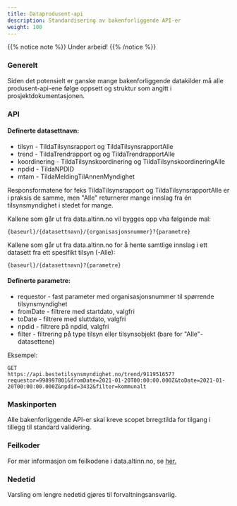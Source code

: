```yaml
---
title: Dataprodusent-api
description: Standardisering av bakenforliggende API-er
weight: 100
---
```



{{% notice note %}}
Under arbeid!
{{% /notice %}}


### Generelt
Siden det potensielt er ganske mange bakenforliggende datakilder må alle produsent-api-ene følge oppsett og struktur som angitt i prosjektdokumentasjonen.

### API


#### Definerte datasettnavn:
* tilsyn  - TildaTilsynsrapport og TildaTilsynsrapportAlle
* trend  - TildaTrendrapport og og TildaTrendrapportAlle
* koordinering - TildaTilsynskoordinering og TildaTilsynskoordineringAlle
* npdid - TildaNPDID
* mtam - TildaMeldingTilAnnenMyndighet

Responsformatene for feks TildaTilsynsrapport og TildaTilsynsrapportAlle er i praksis de samme, men "Alle" returnerer mange innslag fra én tilsynsmyndighet i stedet for mange.

Kallene som går ut fra data.altinn.no vil bygges opp vha følgende mal: 
```
{baseurl}/{datasettnavn}/{organisasjonsnummer}?{parametre}
```

Kallene som går ut fra data.altinn.no for å hente samtlige innslag i ett datasett fra ett spesifikt tilsyn (-Alle):
```
{baseurl}/{datasettnavn}?{parametre}
```

#### Definerte parametre:
* requestor - fast parameter med organisasjonsnummer til spørrende tilsynsmyndighet
* fromDate - filtrere med startdato, valgfri
* toDate - filtrere med sluttdato, valgfri
* npdid - filtrere på npdid, valgfri
* filter - filtrering på type tilsyn eller tilsynsobjekt (bare for "Alle"-datasettene)

Eksempel:

```
GET
https://api.bestetilsynsmyndighet.no/trend/911951657?requestor=998997801&fromDate=2021-01-20T00:00:00.000Z&toDate=2021-01-20T00:00:00.000Z&npdid=3432&filter=kommunalt
```

### Maskinporten
Alle bakenforliggende API-er skal kreve scopet brreg:tilda for tilgang i tillegg til standard validering.

### Feilkoder
For mer informasjon om feilkodene i data.altinn.no, se [her.](/bruke-rest-api/#feil--og-statuskoder)

### Nedetid
Varsling om lengre nedetid gjøres til forvaltningsansvarlig.

